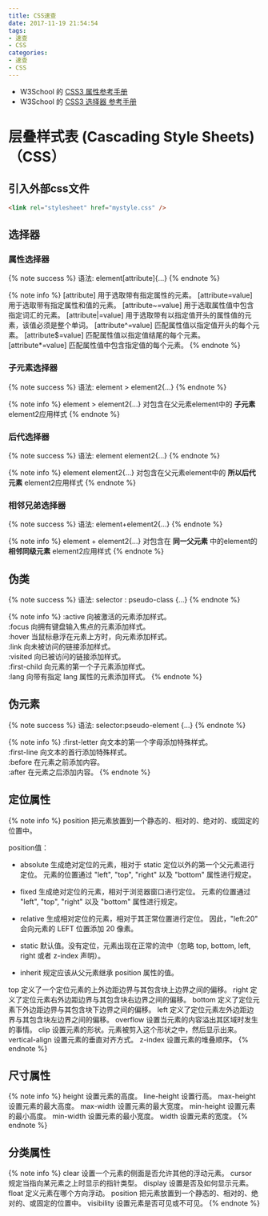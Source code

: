 ```yaml
---
title: CSS速查
date: 2017-11-19 21:54:54
tags:
- 速查
- CSS
categories:
- 速查
- CSS
---
```


- W3School 的 [CSS3 属性参考手册](http://www.w3school.com.cn/cssref/index.asp)
- W3School 的 [CSS3 选择器 参考手册](http://www.w3school.com.cn/cssref/css_selectors.asp)

# 层叠样式表 (Cascading Style Sheets)（CSS）

## 引入外部css文件

```html
<link rel="stylesheet" href="mystyle.css" />
```

## 选择器

### 属性选择器

{% note success %}
语法: element[attribute]{...}
{% endnote %}

{% note info %}
[attribute] 	用于选取带有指定属性的元素。
[attribute=value] 	用于选取带有指定属性和值的元素。
[attribute~=value] 	用于选取属性值中包含指定词汇的元素。
[attribute|=value] 	用于选取带有以指定值开头的属性值的元素，该值必须是整个单词。
[attribute^=value] 	匹配属性值以指定值开头的每个元素。
[attribute$=value] 	匹配属性值以指定值结尾的每个元素。
[attribute*=value] 	匹配属性值中包含指定值的每个元素。
{% endnote %}
<!-- more -->
### 子元素选择器

{% note success %}
语法: element > element2{...}
{% endnote %}

{% note info %}
element  > element2{...} 对包含在父元素element中的 **子元素** element2应用样式
{% endnote %}


### 后代选择器

{% note success %}
语法: element element2{...}
{% endnote %}

{% note info %}
element element2{...} 对包含在父元素element中的 **所以后代元素** element2应用样式
{% endnote %}

### 相邻兄弟选择器

{% note success %}
语法: element+element2{...}
{% endnote %}

{% note info %}
element + element2{...} 对包含在 **同一父元素** 中的element的 **相邻同级元素** element2应用样式
{% endnote %}

## 伪类

{% note success %}
语法: selector : pseudo-class {...}
{% endnote %}

{% note info %}
:active 	向被激活的元素添加样式。 	
:focus 	向拥有键盘输入焦点的元素添加样式。 	
:hover 	当鼠标悬浮在元素上方时，向元素添加样式。 	
:link 	向未被访问的链接添加样式。 	
:visited 	向已被访问的链接添加样式。 	
:first-child 	向元素的第一个子元素添加样式。 	
:lang 	向带有指定 lang 属性的元素添加样式。
{% endnote %}

## 伪元素

{% note success %}
语法: selector:pseudo-element {...}
{% endnote %}

{% note info %}
:first-letter 	向文本的第一个字母添加特殊样式。 	
:first-line 	向文本的首行添加特殊样式。 	
:before 	在元素之前添加内容。 	
:after 	在元素之后添加内容。
{% endnote %}

## 定位属性

{% note info %}
position 	把元素放置到一个静态的、相对的、绝对的、或固定的位置中。

position值：

- absolute 	生成绝对定位的元素，相对于 static 定位以外的第一个父元素进行定位。
元素的位置通过 "left", "top", "right" 以及 "bottom" 属性进行规定。

- fixed 	生成绝对定位的元素，相对于浏览器窗口进行定位。
元素的位置通过 "left", "top", "right" 以及 "bottom" 属性进行规定。

- relative 	生成相对定位的元素，相对于其正常位置进行定位。
因此，"left:20" 会向元素的 LEFT 位置添加 20 像素。

- static 	默认值。没有定位，元素出现在正常的流中（忽略 top, bottom, left, right 或者 z-index 声明）。

- inherit 	规定应该从父元素继承 position 属性的值。

top 	定义了一个定位元素的上外边距边界与其包含块上边界之间的偏移。
right 	定义了定位元素右外边距边界与其包含块右边界之间的偏移。
bottom 	定义了定位元素下外边距边界与其包含块下边界之间的偏移。
left 	定义了定位元素左外边距边界与其包含块左边界之间的偏移。
overflow 	设置当元素的内容溢出其区域时发生的事情。
clip 	设置元素的形状。元素被剪入这个形状之中，然后显示出来。
vertical-align 	设置元素的垂直对齐方式。
z-index 	设置元素的堆叠顺序。
{% endnote %}

## 尺寸属性

{% note info %}
height 	设置元素的高度。
line-height 	设置行高。
max-height 	设置元素的最大高度。
max-width 	设置元素的最大宽度。
min-height 	设置元素的最小高度。
min-width 	设置元素的最小宽度。
width 	设置元素的宽度。
{% endnote %}

## 分类属性

{% note info %}
clear 	设置一个元素的侧面是否允许其他的浮动元素。
cursor 	规定当指向某元素之上时显示的指针类型。
display 	设置是否及如何显示元素。
float 	定义元素在哪个方向浮动。
position 	把元素放置到一个静态的、相对的、绝对的、或固定的位置中。
visibility 	设置元素是否可见或不可见。
{% endnote %}
